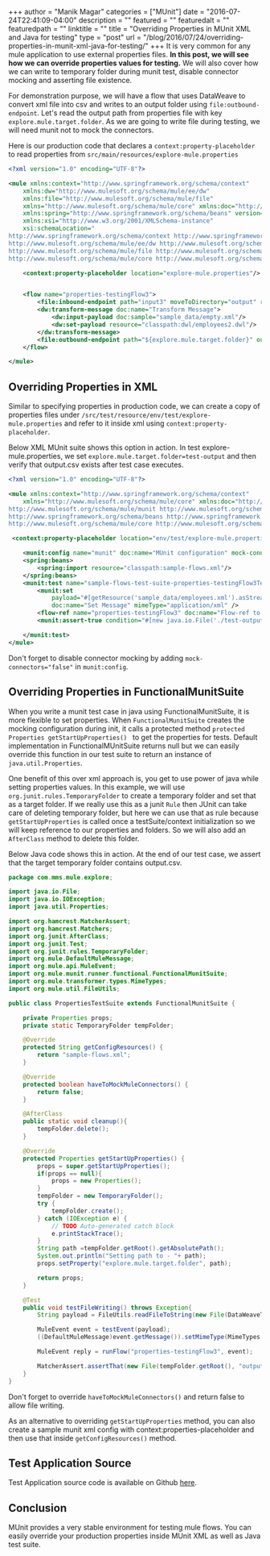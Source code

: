 +++
author = "Manik Magar"
categories = ["MUnit"]
date = "2016-07-24T22:41:09-04:00"
description = ""
featured = ""
featuredalt = ""
featuredpath = ""
linktitle = ""
title = "Overriding Properties in MUnit XML and Java for testing"
type = "post"
url = "/blog/2016/07/24/overriding-properties-in-munit-xml-java-for-testing/"
+++
It is very common for any mule application to use external properties files.  **In this post, we will see how we can override properties values for testing.** We will also cover how we can write to temporary folder during munit test, disable connector mocking and asserting file existence.

For demonstration purpose, we will have a flow that uses DataWeave to convert xml file into csv and writes to an output folder using `file:outbound-endpoint`. Let's read the output path from properties file with key `explore.mule.target.folder`.  As we are going to write file during testing, we will need munit not to mock the connectors.

Here is our production code that declares a `context:property-placeholder` to read properties from `src/main/resources/explore-mule.properties`

```xml
<?xml version="1.0" encoding="UTF-8"?>

<mule xmlns:context="http://www.springframework.org/schema/context"
	xmlns:dw="http://www.mulesoft.org/schema/mule/ee/dw"
	xmlns:file="http://www.mulesoft.org/schema/mule/file"
	xmlns="http://www.mulesoft.org/schema/mule/core" xmlns:doc="http://www.mulesoft.org/schema/mule/documentation"
	xmlns:spring="http://www.springframework.org/schema/beans" version="EE-3.8.0"
	xmlns:xsi="http://www.w3.org/2001/XMLSchema-instance"
	xsi:schemaLocation="
http://www.springframework.org/schema/context http://www.springframework.org/schema/context/spring-context-current.xsd
http://www.mulesoft.org/schema/mule/ee/dw http://www.mulesoft.org/schema/mule/ee/dw/current/dw.xsd
http://www.mulesoft.org/schema/mule/file http://www.mulesoft.org/schema/mule/file/current/mule-file.xsd http://www.springframework.org/schema/beans http://www.springframework.org/schema/beans/spring-beans-current.xsd
http://www.mulesoft.org/schema/mule/core http://www.mulesoft.org/schema/mule/core/current/mule.xsd">

    <context:property-placeholder location="explore-mule.properties"/>


    <flow name="properties-testingFlow3">
        <file:inbound-endpoint path="input3" moveToDirectory="output" responseTimeout="10000" doc:name="File"/>
        <dw:transform-message doc:name="Transform Message">
            <dw:input-payload doc:sample="sample_data/empty.xml"/>
            <dw:set-payload resource="classpath:dwl/employees2.dwl"/>
        </dw:transform-message>
        <file:outbound-endpoint path="${explore.mule.target.folder}" outputPattern="output.csv" doc:name="File"/>
    </flow>

</mule>

```



## Overriding Properties in XML

Similar to specifying properties in production code, we can create a copy of properties files under `/src/test/resource/env/test/explore-mule.properties` and refer to it inside xml using `context:property-placeholder`.

Below XML MUnit suite shows this option in action. In test explore-mule.properties, we set `explore.mule.target.folder=test-output` and then verify that output.csv exists after test case executes.

```xml
<?xml version="1.0" encoding="UTF-8"?>

<mule xmlns:context="http://www.springframework.org/schema/context"
	xmlns="http://www.mulesoft.org/schema/mule/core" xmlns:doc="http://www.mulesoft.org/schema/mule/documentation" xmlns:munit="http://www.mulesoft.org/schema/mule/munit" xmlns:spring="http://www.springframework.org/schema/beans" xmlns:core="http://www.mulesoft.org/schema/mule/core" xmlns:xsi="http://www.w3.org/2001/XMLSchema-instance" xsi:schemaLocation="http://www.springframework.org/schema/context http://www.springframework.org/schema/context/spring-context-current.xsd
http://www.mulesoft.org/schema/mule/munit http://www.mulesoft.org/schema/mule/munit/current/mule-munit.xsd
http://www.springframework.org/schema/beans http://www.springframework.org/schema/beans/spring-beans-current.xsd
http://www.mulesoft.org/schema/mule/core http://www.mulesoft.org/schema/mule/core/current/mule.xsd">

 <context:property-placeholder location="env/test/explore-mule.properties"/>

    <munit:config name="munit" doc:name="MUnit configuration" mock-connectors="false"/>
    <spring:beans>
        <spring:import resource="classpath:sample-flows.xml"/>
    </spring:beans>
    <munit:test name="sample-flows-test-suite-properties-testingFlow3Test" description="Test">
    	<munit:set
			payload="#[getResource('sample_data/employees.xml').asStream()]"
			doc:name="Set Message" mimeType="application/xml" />
        <flow-ref name="properties-testingFlow3" doc:name="Flow-ref to properties-testingFlow3"/>
        <munit:assert-true condition="#[new java.io.File('./test-output/output.csv').exists()]" doc:name="Assert True"/>

    </munit:test>
</mule>

```

Don't forget to disable connector mocking by adding `mock-connectors="false"` in `munit:config`.



## Overriding Properties in FunctionalMunitSuite

When you write a munit test case in java using FunctionalMunitSuite, it is more flexible to set properties. When `FunctionalMunitSuite` creates the mocking configuration during init, it calls a protected method `protected Properties getStartUpProperties() `  to get the properties for tests. Default implementation in FunctionalMUnitSuite returns null but we can easily override this function in our test suite to return an instance of `java.util.Properties`.

One benefit of this over xml approach is, you get to use power of java while setting properties values. In this example, we will use `org.junit.rules.TemporaryFolder` to create a temporary folder and set that as a target folder. If we really use this as a junit `Rule` then JUnit can take care of deleting temporary folder, but here we can use that as rule because `getStartUpProperties` is called once a testSuite/context initialization so we will keep reference to our properties and folders. So we will also add an `AfterClass` method to delete this folder.

Below Java code shows this in action. At the end of our test case, we assert that the target temporary folder contains output.csv.

```java
package com.mms.mule.explore;

import java.io.File;
import java.io.IOException;
import java.util.Properties;

import org.hamcrest.MatcherAssert;
import org.hamcrest.Matchers;
import org.junit.AfterClass;
import org.junit.Test;
import org.junit.rules.TemporaryFolder;
import org.mule.DefaultMuleMessage;
import org.mule.api.MuleEvent;
import org.mule.munit.runner.functional.FunctionalMunitSuite;
import org.mule.transformer.types.MimeTypes;
import org.mule.util.FileUtils;

public class PropertiesTestSuite extends FunctionalMunitSuite {

	private Properties props;
	private static TemporaryFolder tempFolder;

	@Override
	protected String getConfigResources() {
		return "sample-flows.xml";
	}

	@Override
	protected boolean haveToMockMuleConnectors() {
		return false;
	}

	@AfterClass
	public static void cleanup(){
		tempFolder.delete();
	}

	@Override
	protected Properties getStartUpProperties() {
		props = super.getStartUpProperties();
		if(props == null){
			props = new Properties();
		}
		tempFolder = new TemporaryFolder();
		try {
			tempFolder.create();
		} catch (IOException e) {
			// TODO Auto-generated catch block
			e.printStackTrace();
		}
		String path =tempFolder.getRoot().getAbsolutePath();
		System.out.println("Setting path to - "+ path);
		props.setProperty("explore.mule.target.folder", path);

		return props;
	}

	@Test
	public void testFileWriting() throws Exception{
		String payload = FileUtils.readFileToString(new File(DataWeaveTests.class.getClassLoader().getResource("sample_data/employees.xml").getPath()));

		MuleEvent event = testEvent(payload);
		((DefaultMuleMessage)event.getMessage()).setMimeType(MimeTypes.APPLICATION_XML);

		MuleEvent reply = runFlow("properties-testingFlow3", event);

		MatcherAssert.assertThat(new File(tempFolder.getRoot(), "output.csv").exists(),Matchers.equalTo(Boolean.TRUE));
	}
}

```

Don't forget to override `haveToMockMuleConnectors()` and return false to allow file writing.

As an alternative to overriding `getStartUpProperties` method, you can also create a sample munit xml config with context:properties-placeholder and then use that inside `getConfigResources()` method.


## Test Application Source
Test Application source code is available on Github [here](https://github.com/UnitTesters/explore-mule).


## Conclusion

MUnit provides a very stable environment for testing mule flows. You can easily override your production properties inside MUnit XML as well as Java test suite.

